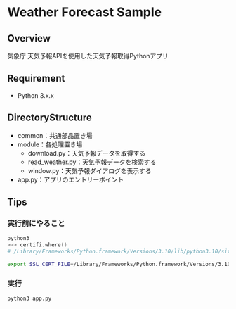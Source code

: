 # Weather Forecast Sample

## Overview
気象庁 天気予報APIを使用した天気予報取得Pythonアプリ

## Requirement
- Python 3.x.x

## DirectoryStructure
- common：共通部品置き場
- module：各処理置き場
  - download.py：天気予報データを取得する
  - read_weather.py：天気予報データを検索する
  - window.py：天気予報ダイアログを表示する
- app.py：アプリのエントリーポイント

## Tips
### 実行前にやること
``` zsh
python3
>>> certifi.where()
# /Library/Frameworks/Python.framework/Versions/3.10/lib/python3.10/site-packages/certifi/cacert.pem

export SSL_CERT_FILE=/Library/Frameworks/Python.framework/Versions/3.10/lib/python3.10/site-packages/certifi/cacert.pem
```

### 実行
```zsh
python3 app.py
```